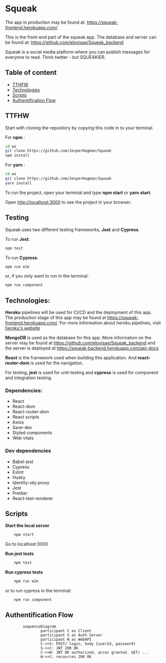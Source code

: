 # Squeak
The app in production may be found at: https://squeak-frontend.herokuapp.com/

This is the front-end part of the squeak app. The database and server can be found at: https://github.com/elovisae/Squeak_backend

Squeak is a social media platform where you can publish messages for everyone to read. Think twitter - but SQUEAKIER.

## Table of content
* [TTHFW](#TFFHW)
* [Technologies](#Technologies:)
* [Scripts](#Scripts)
* [Authentification Flow](#authentification-flow)

## TTFHW

Start with cloning the repository by copying this code in to your terminal.

For **npm** : 

``` bash
cd ws
git clone https://github.com/JesperHagman/Squeak
npm install
```
For **yarn** :

``` bash
cd ws
git clone https://github.com/JesperHagman/Squeak
yarn install
``` 

To run the project, open your terminal and type **npm start** or **yarn start**.

Open [http://localhost:3000](http://localhost:3000) to see the project in your browser.

## Testing

Squeak uses two different testing frameworks, **Jest** and **Cypress**.

To run **Jest**:

``` bash
npm test
```

To run **Cypress**:

``` bash
npm run e2e
```
or, if you only want to run in the terminal:

``` bash
npm run component
```

## Technologies:
**Heroku** pipelines will be used for CI/CD and the deployment of this app. The production stage of this app may be found at https://squeak-frontend.herokuapp.com/. 
For more information about heroku pipelines, visit [heroku's website](https://devcenter.heroku.com/articles/pipelines)

**MongoDB** is used as the database for this app. More information on the server may be found at https://github.com/elovisae/Squeak_backend and the server is deployed at https://squeak-backend.herokuapp.com/api-docs

**React** is the framework used when building this application. And **react-router-dom** is used for the navigation.

For testing, **jest** is used for unit-testing and **cypress** is used for component and integration testing.

### Dependencies:
- React
- React-dom
- React-router-dom
- React scripts
- Axios
- Save-dev
- Styled components
- Web vitals

### Dev dependencies
- Babel-jest
- Cypress
- Eslint
- Husky
- Identity-obj-proxy
- Jest
- Prettier
- React-test-renderer



## Scripts

**Start the local server**
```bash
	npm start
```

Go to localhost:3000

**Run jest tests**
```bash
	npm test
```

**Run cypress tests**
```bash
	npm run e2e	
```

or to run cypress in the terminal:

```bash
	npm run component
```


## Authentification Flow

```mermaid
        sequenceDiagram
                participant C as Client
                participant S as Auth Server
                participant W as WebAPI
                C->>S: POST/ login, body {userId, password)
                S->>C: JWT 200 OK
                C->>W: JWT OK authorized, acces granted. GET/ ...
                W->>C: recources 200 OK
```

